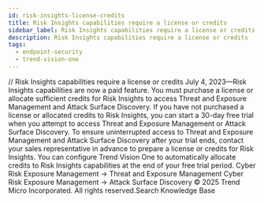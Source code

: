 ```yaml
---
id: risk-insights-license-credits
title: Risk Insights capabilities require a license or credits
sidebar_label: Risk Insights capabilities require a license or credits
description: Risk Insights capabilities require a license or credits
tags:
  - endpoint-security
  - trend-vision-one
---
```


/*<![CDATA[*/ $('#title').html($('meta[name=map-description]').attr('content')); /*]]>*/ Risk Insights capabilities require a license or credits July 4, 2023—Risk Insights capabilities are now a paid feature. You must purchase a license or allocate sufficient credits for Risk Insights to access Threat and Exposure Management and Attack Surface Discovery. If you have not purchased a license or allocated credits to Risk Insights, you can start a 30-day free trial when you attempt to access Threat and Exposure Management or Attack Surface Discovery. To ensure uninterrupted access to Threat and Exposure Management and Attack Surface Discovery after your trial ends, contact your sales representative in advance to prepare a license or credits for Risk Insights. You can configure Trend Vision One to automatically allocate credits to Risk Insights capabilities at the end of your free trial period. Cyber Risk Exposure Management → Threat and Exposure Management Cyber Risk Exposure Management → Attack Surface Discovery © 2025 Trend Micro Incorporated. All rights reserved.Search Knowledge Base